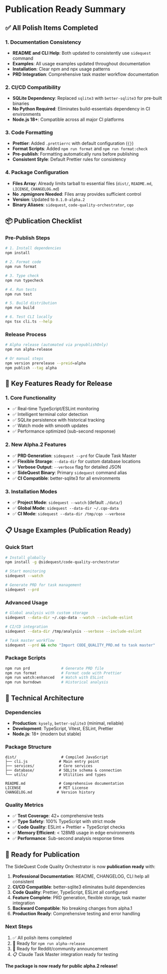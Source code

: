 # Publication Ready Summary

## ✅ All Polish Items Completed

### 1. Documentation Consistency
- **README and CLI Help**: Both updated to consistently use `sidequest` command
- **Examples**: All usage examples updated throughout documentation
- **Installation**: Clear npm and npx usage patterns
- **PRD Integration**: Comprehensive task master workflow documentation

### 2. CI/CD Compatibility  
- **SQLite Dependency**: Replaced `sqlite3` with `better-sqlite3` for pre-built binaries
- **No Python Required**: Eliminates build-essentials dependency in CI environments
- **Node.js 18+**: Compatible across all major CI platforms

### 3. Code Formatting
- **Prettier**: Added `.prettierrc` with default configuration (`{}`)
- **Format Scripts**: Added `npm run format` and `npm run format:check`
- **Pre-publish**: Formatting automatically runs before publishing
- **Consistent Style**: Default Prettier rules for consistency

### 4. Package Configuration
- **Files Array**: Already limits tarball to essential files (`dist/`, `README.md`, `LICENSE`, `CHANGELOG.md`)
- **No .npmignore Needed**: Files array provides sufficient control
- **Version**: Updated to `0.1.0-alpha.2`
- **Binary Aliases**: `sidequest`, `code-quality-orchestrator`, `cqo`

## 📦 Publication Checklist

### Pre-Publish Steps
```bash
# 1. Install dependencies
npm install

# 2. Format code
npm run format

# 3. Type check
npm run typecheck

# 4. Run tests
npm run test

# 5. Build distribution
npm run build

# 6. Test CLI locally
npx tsx cli.ts --help
```

### Release Process
```bash
# Alpha release (automated via prepublishOnly)
npm run alpha-release

# Or manual steps
npm version prerelease --preid=alpha
npm publish --tag alpha
```

## 🎯 Key Features Ready for Release

### 1. Core Functionality
- ✅ Real-time TypeScript/ESLint monitoring
- ✅ Intelligent terminal color detection
- ✅ SQLite persistence with historical tracking
- ✅ Watch mode with smooth updates
- ✅ Performance optimized (sub-second response)

### 2. New Alpha.2 Features
- ✅ **PRD Generation**: `sidequest --prd` for Claude Task Master
- ✅ **Flexible Storage**: `--data-dir` for custom database locations
- ✅ **Verbose Output**: `--verbose` flag for detailed JSON
- ✅ **SideQuest Binary**: Primary `sidequest` command alias
- ✅ **CI Compatible**: better-sqlite3 for all environments

### 3. Installation Modes
- ✅ **Project Mode**: `sidequest --watch` (default `./data/`)
- ✅ **Global Mode**: `sidequest --data-dir ~/.cqo-data`
- ✅ **CI Mode**: `sidequest --data-dir /tmp/cqo --verbose`

## 📋 Usage Examples (Publication Ready)

### Quick Start
```bash
# Install globally
npm install -g @sidequest/code-quality-orchestrator

# Start monitoring
sidequest --watch

# Generate PRD for task management
sidequest --prd
```

### Advanced Usage
```bash
# Global analysis with custom storage
sidequest --data-dir ~/.cqo-data --watch --include-eslint

# CI/CD integration
sidequest --data-dir /tmp/analysis --verbose --include-eslint

# Task master workflow
sidequest --prd && echo "Import CODE_QUALITY_PRD.md to task master"
```

### Package Scripts
```bash
npm run prd              # Generate PRD file
npm run format           # Format code with Prettier
npm run watch:enhanced   # Watch with ESLint
npm run burndown         # Historical analysis
```

## 🔧 Technical Architecture

### Dependencies
- **Production**: `kysely`, `better-sqlite3` (minimal, reliable)
- **Development**: TypeScript, Vitest, ESLint, Prettier
- **Node.js**: 18+ (modern but stable)

### Package Structure
```
dist/                    # Compiled JavaScript
├── cli.js              # Main entry point
├── services/           # Core services
├── database/           # SQLite schema & connection
└── utils/              # Utilities and types

README.md               # Comprehensive documentation
LICENSE                 # MIT License
CHANGELOG.md           # Version history
```

### Quality Metrics
- ✅ **Test Coverage**: 42+ comprehensive tests
- ✅ **Type Safety**: 100% TypeScript with strict mode
- ✅ **Code Quality**: ESLint + Prettier + TypeScript checks
- ✅ **Memory Efficient**: < 128MB usage in edge environments
- ✅ **Performance**: Sub-second analysis response times

## 🚀 Ready for Publication

The SideQuest Code Quality Orchestrator is now **publication ready** with:

1. **Professional Documentation**: README, CHANGELOG, CLI help all consistent
2. **CI/CD Compatible**: better-sqlite3 eliminates build dependencies
3. **Code Quality**: Prettier, TypeScript, ESLint all configured
4. **Feature Complete**: PRD generation, flexible storage, task master integration
5. **Backward Compatible**: No breaking changes from alpha.1
6. **Production Ready**: Comprehensive testing and error handling

### Next Steps
1. ✅ All polish items completed
2. 🚀 Ready for `npm run alpha-release`
3. 📢 Ready for Reddit/community announcement
4. 📋 Claude Task Master integration ready for testing

**The package is now ready for public alpha.2 release!**